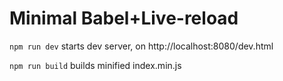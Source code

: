 # Minimal Babel+Live-reload

`npm run dev` starts dev server, on http://localhost:8080/dev.html

`npm run build` builds minified index.min.js

